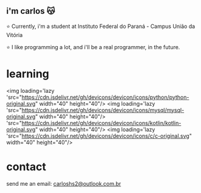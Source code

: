 ## i'm carlos :kissing_cat:

:star: Currently, i'm a student at Instituto Federal do Paraná - Campus União da Vitória

:star: I like programming a lot, and i'll be a real programmer, in the future.

# learning
<img loading='lazy 'src="https://cdn.jsdelivr.net/gh/devicons/devicon/icons/python/python-original.svg" width="40" height="40"/> <img loading='lazy 'src="https://cdn.jsdelivr.net/gh/devicons/devicon/icons/mysql/mysql-original.svg" width="40" height="40"/> 'src="https://cdn.jsdelivr.net/gh/devicons/devicon/icons/kotlin/kotlin-original.svg" width="40" height="40"/> <img loading='lazy 'src="https://cdn.jsdelivr.net/gh/devicons/devicon/icons/c/c-original.svg" width="40" height="40"/>

# contact

send me an email: carloshs2@outlook.com.br
